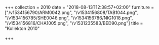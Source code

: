 +++
collection = 2010
date = "2018-08-13T12:38:57+02:00"
furniture = ["/v1534156790/ARM0042.png", "/v1534156808/TAB1044.png", "/v1534156785/SHE0046.png", "/v1534156786/NIG1018.png", "/v1534156816/CHA1005.png", "/v1531235583/BED90.png"]
title = "Kollekton 2010"

+++
